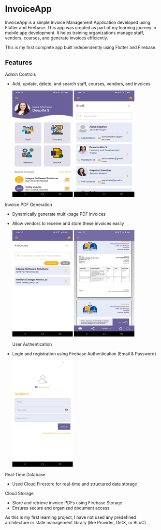 # InvoiceApp

InvoiceApp is a simple Invoice Management Application developed using Flutter and Firebase. This app was created as part of my learning journey in mobile app development. It helps training organizations manage staff, vendors, courses, and generate invoices efficiently.

This is my first complete app built independently using Flutter and Firebase.

## Features

Admin Controls

- Add, update, delete, and search staff, courses, vendors, and invoices

   <img src="screenshots/home.jpg" alt="Dashboard" width="200" height="350"/>

   <img src="screenshots/staff.jpg" alt="Staffs" width="200" height="350"/>

Invoice PDF Generation

- Dynamically generate multi-page PDF invoices
- Allow vendors to receive and store these invoices easily

  <img src="screenshots/invoices.jpg" alt="Dashboard" width="200" height="350"/>

  <img src="screenshots/pdf.jpg" alt="Dashboard" width="200" height="350"/>

  User Authentication

- Login and registration using Firebase Authentication (Email & Password)

  <img src="screenshots/signup.jpg" alt="Dashboard" width="200" height="350"/>

Real-Time Database

- Used Cloud Firestore for real-time and structured data storage

Cloud Storage

- Store and retrieve invoice PDFs using Firebase Storage
- Ensures secure and organized document access

As this is my first learning project, I have not used any predefined architecture or state management library (like Provider, GetX, or BLoC) .
